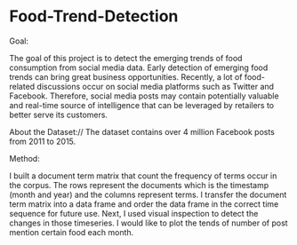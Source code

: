# Food-Trend-Detection
Goal:

The goal of this project is to detect the emerging trends of food consumption from social media data.
Early detection of emerging food trends can bring great business opportunities. Recently, a lot of food-related discussions occur on social media platforms such as Twitter and Facebook. Therefore, social media posts may contain potentially valuable and real-time source of intelligence that can be leveraged by retailers to better serve its customers.


About the Dataset://
The dataset contains over 4 million Facebook posts from 2011 to 2015.


Method:

I built a document term matrix that count the frequency of terms occur in the corpus. The rows represent the documents which is the timestamp (month and year) and the columns represent terms. I transfer the document term matrix into a data frame and order the data frame in the correct time sequence for future use. Next, I used visual inspection to detect the changes in those timeseries. I would like to plot the tends of number of post mention certain food each month.

